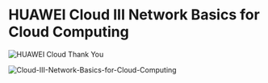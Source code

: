 # HUAWEI Cloud III Network Basics for Cloud Computing 

![HUAWEI Cloud Thank You](https://user-images.githubusercontent.com/93165498/143689532-73eb0f18-1b8b-4fe4-800c-1382b8ab29d5.jpg)

![Cloud-III-Network-Basics-for-Cloud-Computing](https://user-images.githubusercontent.com/93165498/143870283-9fee3060-adf9-441e-a36b-d9fb403cee8d.jpg) 
